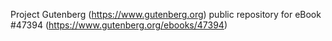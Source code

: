 Project Gutenberg (https://www.gutenberg.org) public repository for eBook #47394 (https://www.gutenberg.org/ebooks/47394)
